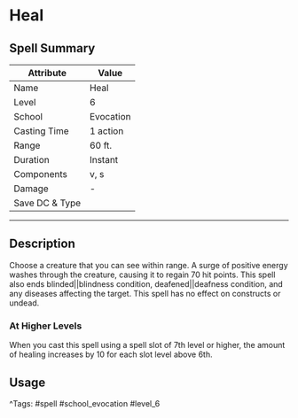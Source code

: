 # Heal

## Spell Summary

| Attribute        | Value                  |
|------------------|------------------------|
| Name             | Heal                 |
| Level            | 6                |
| School           | Evocation          |
| Casting Time     | 1 action              |
| Range            | 60 ft.            |
| Duration         | Instant             |
| Components       | v, s             |
| Damage           | -               |
| Save DC & Type   |              |

---

## Description

Choose a creature that you can see within range. A surge of positive energy washes through the creature, causing it to regain 70 hit points. This spell also ends blinded||blindness condition, deafened||deafness condition, and any diseases affecting the target. This spell has no effect on constructs or undead.

### At Higher Levels
When you cast this spell using a spell slot of 7th level or higher, the amount of healing increases by 10 for each slot level above 6th.

## Usage


^Tags: #spell #school_evocation #level_6